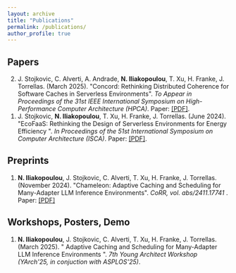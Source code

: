 ```yaml
---
layout: archive
title: "Publications"
permalink: /publications/
author_profile: true
---
```


<!--
{% if site.author.googlescholar %}
  <div class="wordwrap">You can also find my articles on <a href="{{site.author.googlescholar}}">my Google Scholar profile</a>.</div>
{% endif %}

{% include base_path %}

 New style rendering if publication categories are defined 
{% if site.publication_category %}
  {% for category in site.publication_category  %}
    {% assign title_shown = false %}
    {% for post in site.publications reversed %}
      {% if post.category != category[0] %}
        {% continue %}
      {% endif %}
      {% unless title_shown %}
        <h2>{{ category[1].title }}</h2><hr />
        {% assign title_shown = true %}
      {% endunless %}
      {% include archive-single.html %}
    {% endfor %}
  {% endfor %}
{% else %}
  {% for post in site.publications reversed %}
    {% include archive-single.html %}
  {% endfor %}
{% endif %}
-->
## Papers

<ol reversed>

<li>
J. Stojkovic, C. Alverti, A. Andrade, <b>N. Iliakopoulou</b>, T. Xu, H. Franke, J. Torrellas. (March 2025). &quot;Concord: Rethinking Distributed Coherence for Software Caches in Serverless Environments&quot;. <i>To Appear in Proceedings of the 31st IEEE International Symposium on High-Performance Computer Architecture (HPCA)</i>. Paper: <a href="https://jovans2.github.io/files/Concord_HPCA25.pdf" target="_blank">[PDF]</a>. 
</li>
  
<li> J. Stojkovic, <b>N. Iliakopoulou</b>, T. Xu, H. Franke, J. Torrellas. (June 2024). &quot;EcoFaaS: Rethinking the Design of Serverless Environments for Energy Efficiency
&quot;.	<i>In Proceedings of the 51st International Symposium on Computer Architecture (ISCA)</i>.
Paper: <a href="https://jovans2.github.io/files/EcoFaaS_ISCA2024_Final.pdf" target="_blank">[PDF]</a>.
</li>


</ol>

## Preprints

<ol reversed>

<li>
<b>N. Iliakopoulou</b>, J. Stojkovic, C. Alverti, T. Xu, H. Franke, J. Torrellas. (November 2024). &quot;Chameleon: Adaptive Caching and Scheduling for Many-Adapter LLM Inference Environments&quot;. <i>CoRR, vol. abs/2411.17741 </i>. Paper: <a href="https://arxiv.org/abs/2411.17741" target="_blank">[PDF]</a>
</li>

</ol>

## Workshops, Posters, Demo

<ol reversed>
<li>
<b>N. Iliakopoulou</b>, J. Stojkovic, C. Alverti, T. Xu, H. Franke, J. Torrellas. (March 2025). &quot; Adaptive Caching and Scheduling for Many-Adapter LLM Inference Environments &quot;. <i>7th Young Architect Workshop (YArch'25, in conjuction with ASPLOS'25)</i>.
</li>
</ol>





